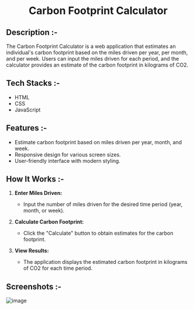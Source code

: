# <p align="center">Carbon Footprint Calculator</p>

## Description :-

The Carbon Footprint Calculator is a web application that estimates an individual's carbon footprint based on the miles driven per year, per month, and per week. Users can input the miles driven for each period, and the calculator provides an estimate of the carbon footprint in kilograms of CO2.

## Tech Stacks :-

- HTML
- CSS
- JavaScript

## Features :-

- Estimate carbon footprint based on miles driven per year, month, and week.
- Responsive design for various screen sizes.
- User-friendly interface with modern styling.

## How It Works :-

1. **Enter Miles Driven:**
   - Input the number of miles driven for the desired time period (year, month, or week).

2. **Calculate Carbon Footprint:**
   - Click the "Calculate" button to obtain estimates for the carbon footprint.

3. **View Results:**
   - The application displays the estimated carbon footprint in kilograms of CO2 for each time period.

## Screenshots :-

![image](https://github.com/Rakesh9100/CalcDiverse/assets/142514166/1dcf17fc-fe45-4264-866f-9fb42d0454b6)
